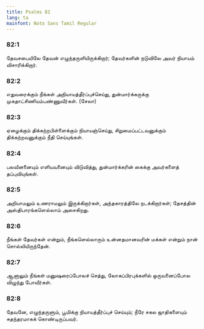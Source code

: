 ```yaml
---
title: Psalms 82
lang: ta
mainfont: Noto Sans Tamil Regular
---
```


###  82:1

தேவசபையிலே தேவன் எழுந்தருளியிருக்கிறார்; தேவர்களின் நடுவிலே அவர் நியாயம் விசாரிக்கிறார்.

###  82:2

எதுவரைக்கும் நீங்கள் அநியாயத்தீர்ப்புச்செய்து, துன்மார்க்கருக்கு முகதாட்சிணியம்பண்ணுவீர்கள். (சேலா)

###  82:3

ஏழைக்கும் திக்கற்றபிள்ளைக்கும் நியாயஞ்செய்து, சிறுமைப்பட்டவனுக்கும் திக்கற்றவனுக்கும் நீதி செய்யுங்கள்.

###  82:4

பலவீனனையும் எளியவனையும் விடுவித்து, துன்மார்க்கரின் கைக்கு அவர்களைத் தப்புவியுங்கள்.

###  82:5

அறியாமலும் உணராமலும் இருக்கிறார்கள், அந்தகாரத்திலே நடக்கிறார்கள்; தேசத்தின் அஸ்திபாரங்களெல்லாம் அசைகிறது.

###  82:6

நீங்கள் தேவர்கள் என்றும், நீங்களெல்லாரும் உன்னதமானவரின் மக்கள் என்றும் நான் சொல்லியிருந்தேன்.

###  82:7

ஆனாலும் நீங்கள் மனுஷரைப்போலச் செத்து, லோகப்பிரபுக்களில் ஒருவனைப்போல விழுந்து போவீர்கள்.

###  82:8

தேவனே, எழுந்தருளும், பூமிக்கு நியாயத்தீர்ப்புச் செய்யும்; நீரே சகல ஜாதிகளையும் சுதந்தரமாகக் கொண்டிருப்பவர்.

